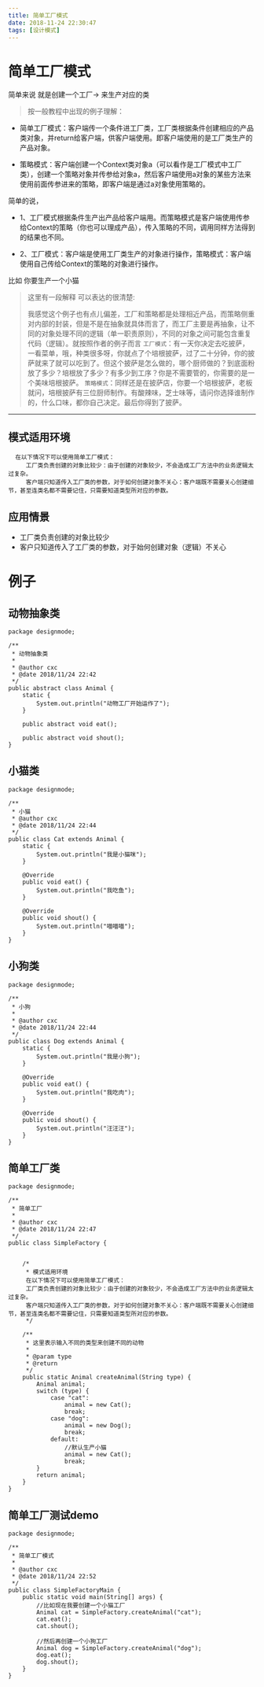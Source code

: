 ```yaml
---
title: 简单工厂模式
date: 2018-11-24 22:30:47
tags: [设计模式]
---
```


# 简单工厂模式

简单来说 就是创建一个工厂-> 来生产对应的类

>按一般教程中出现的例子理解：

* 简单工厂模式：客户端传一个条件进工厂类，工厂类根据条件创建相应的产品类对象，并return给客户端，供客户端使用。即客户端使用的是工厂类生产的产品对象。

* 策略模式：客户端创建一个Context类对象a（可以看作是工厂模式中工厂类），创建一个策略对象并传参给对象a，然后客户端使用a对象的某些方法来使用前面传参进来的策略，即客户端是通过a对象使用策略的。

简单的说，

* 1、工厂模式根据条件生产出产品给客户端用。而策略模式是客户端使用传参给Context的策略（你也可以理成产品），传入策略的不同，调用同样方法得到的结果也不同。

* 2、工厂模式：客户端是使用工厂类生产的对象进行操作，策略模式：客户端使用自己传给Context的策略的对象进行操作。

<!--more-->


比如 你要生产一个小猫

>这里有一段解释 可以表达的很清楚:
>
>
>我感觉这个例子也有点儿偏差，工厂和策略都是处理相近产品，而策略侧重对内部的封装，但是不是在抽象就具体而言了，而工厂主要是再抽象，让不同的对象处理不同的逻辑（单一职责原则），不同的对象之间可能包含重复代码（逻辑）。就按照作者的例子而言 `工厂模式`：有一天你决定去吃披萨，一看菜单，哦，种类很多呀，你就点了个培根披萨，过了二十分钟，你的披萨就来了就可以吃到了。但这个披萨是怎么做的，哪个厨师做的？到底面粉放了多少？培根放了多少？有多少到工序？你是不需要管的，你需要的是一个美味培根披萨。 `策略模式`：同样还是在披萨店，你要一个培根披萨，老板就问，培根披萨有三位厨师制作。有酸辣味，芝士味等，请问你选择谁制作的，什么口味，都你自己决定。最后你得到了披萨。
>

---

## 模式适用环境

```
  在以下情况下可以使用简单工厂模式：
     工厂类负责创建的对象比较少：由于创建的对象较少，不会造成工厂方法中的业务逻辑太过复杂。
     客户端只知道传入工厂类的参数，对于如何创建对象不关心：客户端既不需要关心创建细节，甚至连类名都不需要记住，只需要知道类型所对应的参数。
```

## 应用情景

* 工厂类负责创建的对象比较少 
* 客户只知道传入了工厂类的参数，对于始何创建对象（逻辑）不关心 

# 例子

## 动物抽象类

```
package designmode;

/**
 * 动物抽象类
 *
 * @author cxc
 * @date 2018/11/24 22:42
 */
public abstract class Animal {
    static {
        System.out.println("动物工厂开始运作了");
    }

    public abstract void eat();

    public abstract void shout();
}

```

## 小猫类

```
package designmode;

/**
 * 小猫
 * @author cxc
 * @date 2018/11/24 22:44
 */
public class Cat extends Animal {
    static {
        System.out.println("我是小猫咪");
    }

    @Override
    public void eat() {
        System.out.println("我吃鱼");
    }

    @Override
    public void shout() {
        System.out.println("喵喵喵");
    }
}

```

## 小狗类

```
package designmode;

/**
 * 小狗
 *
 * @author cxc
 * @date 2018/11/24 22:44
 */
public class Dog extends Animal {
    static {
        System.out.println("我是小狗");
    }

    @Override
    public void eat() {
        System.out.println("我吃肉");
    }

    @Override
    public void shout() {
        System.out.println("汪汪汪");
    }
}

```

## 简单工厂类

```
package designmode;

/**
 * 简单工厂
 *
 * @author cxc
 * @date 2018/11/24 22:47
 */
public class SimpleFactory {


    /*
     * 模式适用环境
     在以下情况下可以使用简单工厂模式：
     工厂类负责创建的对象比较少：由于创建的对象较少，不会造成工厂方法中的业务逻辑太过复杂。
     客户端只知道传入工厂类的参数，对于如何创建对象不关心：客户端既不需要关心创建细节，甚至连类名都不需要记住，只需要知道类型所对应的参数。
     */

    /**
     * 这里表示输入不同的类型来创建不同的动物
     *
     * @param type
     * @return
     */
    public static Animal createAnimal(String type) {
        Animal animal;
        switch (type) {
            case "cat":
                animal = new Cat();
                break;
            case "dog":
                animal = new Dog();
                break;
            default:
                //默认生产小猫
                animal = new Cat();
                break;
        }
        return animal;
    }
}

```

## 简单工厂测试demo

```
package designmode;

/**
 * 简单工厂模式
 *
 * @author cxc
 * @date 2018/11/24 22:52
 */
public class SimpleFactoryMain {
    public static void main(String[] args) {
        //比如现在我要创建一个小猫工厂
        Animal cat = SimpleFactory.createAnimal("cat");
        cat.eat();
        cat.shout();

        //然后再创建一个小狗工厂
        Animal dog = SimpleFactory.createAnimal("dog");
        dog.eat();
        dog.shout();
    }
}
```
